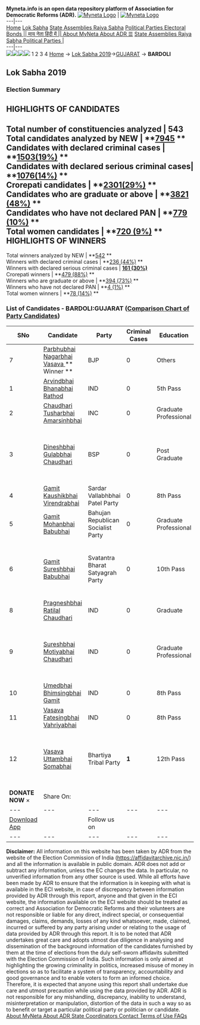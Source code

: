 **Myneta.info is an open data repository platform of Association for Democratic Reforms (ADR).**
[![Myneta Logo](https://www.myneta.info/lib/img/myneta-logo.png)](https://www.myneta.info/) | [![Myneta Logo](https://www.myneta.info/lib/img/adr-logo.png)](https://adrindia.org)  
---|---  
[Home](https://www.myneta.info/) [Lok Sabha](https://www.myneta.info/#ls "Lok Sabha") [ State Assemblies ](https://www.myneta.info/#sa "State Assemblies") [Rajya Sabha](https://www.myneta.info/#rs "Rajya Sabha") [Political Parties ](https://www.myneta.info/party "Political Parties") [ Electoral Bonds ](https://www.myneta.info/electoral_bonds "Electoral Bonds") [ || माय नेता हिंदी में || ](https://translate.google.co.in/translate?prev=hp&hl=en&js=y&u=www.myneta.info&sl=en&tl=hi&history_state0=) [ About MyNeta ](https://adrindia.org/content/about-myneta) [ About ADR ](https://adrindia.org/about-adr/who-we-are) [☰](javascript:void\(0\))
[ State Assemblies ](https://www.myneta.info/#sa "State Assemblies") [ Rajya Sabha ](https://www.myneta.info/#rs "Rajya Sabha") [ Political Parties ](https://www.myneta.info/party "Political Parties")
|   
---|---  
![](https://www.myneta.info/lib/img/banner/banner-1.png)![](https://www.myneta.info/lib/img/banner/banner-2.png)![](https://www.myneta.info/lib/img/banner/banner-3.png)![](https://www.myneta.info/lib/img/banner/banner-4.png)
1  2  3  4 
[Home](https://www.myneta.info/) → [Lok Sabha 2019](https://www.myneta.info/LokSabha2019/)→[GUJARAT](https://www.myneta.info/LokSabha2019/index.php?action=show_constituencies&state_id=39) → **BARDOLI**
### 
## Lok Sabha 2019
###  Election Summary 
HIGHLIGHTS OF CANDIDATES  
---  
Total number of constituencies analyzed |  543   
Total candidates analyzed by NEW | **[7945](https://www.myneta.info/LokSabha2019/index.php?action=summary&subAction=candidates_analyzed&sort=candidate#summary) **  
Candidates with declared criminal cases | **[1503(19%)](https://www.myneta.info/LokSabha2019/index.php?action=summary&subAction=crime&sort=candidate#summary) **  
Candidates with declared serious criminal cases| **[1076(14%)](https://www.myneta.info/LokSabha2019/index.php?action=summary&subAction=serious_crime&sort=candidate#summary) **  
Crorepati candidates | **[2301(29%)](https://www.myneta.info/LokSabha2019/index.php?action=summary&subAction=crorepati&sort=candidate#summary) **  
Candidates who are graduate or above | **[3821 (48%)](https://www.myneta.info/LokSabha2019/index.php?action=summary&subAction=education&sort=candidate#summary) **  
Candidates who have not declared PAN | **[779 (10%)](https://www.myneta.info/LokSabha2019/index.php?action=summary&subAction=without_pan&sort=candidate#summary) **  
Total women candidates | **[720 (9%)](https://www.myneta.info/LokSabha2019/index.php?action=summary&subAction=women_candidate&sort=candidate#summary) **  
HIGHLIGHTS OF WINNERS  
---  
Total winners analyzed by NEW | **[542](https://www.myneta.info/LokSabha2019/index.php?action=summary&subAction=winner_analyzed&sort=candidate#summary) **  
Winners with declared criminal cases | **[236 (44%)](https://www.myneta.info/LokSabha2019/index.php?action=summary&subAction=winner_crime&sort=candidate#summary) **  
Winners with declared serious criminal cases | **[161 (30%)](https://www.myneta.info/LokSabha2019/index.php?action=summary&subAction=winner_serious_crime&sort=candidate#summary)**  
Crorepati winners | **[479 (88%)](https://www.myneta.info/LokSabha2019/index.php?action=summary&subAction=winner_crorepati&sort=candidate#summary) **  
Winners who are graduate or above | **[394 (73%)](https://www.myneta.info/LokSabha2019/index.php?action=summary&subAction=winner_education&sort=candidate#summary) **  
Winners who have not declared PAN | **[4 (1%)](https://www.myneta.info/LokSabha2019/index.php?action=summary&subAction=winner_without_pan&sort=candidate#summary) **  
Total women winners | **[78 (14%)](https://www.myneta.info/LokSabha2019/index.php?action=summary&subAction=winner_women&sort=candidate#summary) **  
### List of Candidates - BARDOLI:GUJARAT ([Comparison Chart of Party Candidates](https://www.myneta.info/LokSabha2019/comparisonchart.php?constituency_id=565))
SNo | Candidate| Party| Criminal Cases| Education| Age| Total Assets| Liabilities  
---|---|---|---|---|---|---|---  
7  | [Parbhubhai Nagarbhai Vasava ](https://www.myneta.info/LokSabha2019/candidate.php?candidate_id=8510)** Winner ** | BJP | 0 | Others| 49 | Rs 2,83,50,217 ~ 2 Crore+ | Rs 36,76,869 ~ 36 Lacs+  
1  | [Arvindbhai Bhanabhai Rathod](https://www.myneta.info/LokSabha2019/candidate.php?candidate_id=10350) | IND | 0 | 5th Pass| 49 | Rs 1,57,500 ~ 1 Lacs+ | Rs 0 ~   
2  | [Chaudhari Tusharbhai Amarsinhbhai ](https://www.myneta.info/LokSabha2019/candidate.php?candidate_id=8003) | INC | 0 | Graduate Professional| 53 | Rs 6,93,45,867 ~ 6 Crore+ | Rs 0 ~   
3  | [Dineshbhai Gulabbhai Chaudhari](https://www.myneta.info/LokSabha2019/candidate.php?candidate_id=8004) | BSP | 0 | Post Graduate| 43 | ![](https://myneta.info/image_v2.php?myneta_folder=LokSabha2019&candidate_id=8004&col=ta) | ![](https://myneta.info/image_v2.php?myneta_folder=LokSabha2019&candidate_id=8004&col=lia)  
4  | [Gamit Kaushikbhai Virendrabhai](https://www.myneta.info/LokSabha2019/candidate.php?candidate_id=10346) | Sardar Vallabhbhai Patel Party | 0 | 8th Pass| 43 | Rs 2,90,000 ~ 2 Lacs+ | Rs 62,300 ~ 62 Thou+  
5  | [Gamit Mohanbhai Babubhai](https://www.myneta.info/LokSabha2019/candidate.php?candidate_id=10347) | Bahujan Republican Socialist Party | 0 | Graduate Professional| 74 | Rs 23,82,000 ~ 23 Lacs+ | Rs 0 ~   
6  | [Gamit Sureshbhai Babubhai](https://www.myneta.info/LokSabha2019/candidate.php?candidate_id=10348) | Svatantra Bharat Satyagrah Party | 0 | 10th Pass| 53 | ![](https://myneta.info/image_v2.php?myneta_folder=LokSabha2019&candidate_id=10348&col=ta) | ![](https://myneta.info/image_v2.php?myneta_folder=LokSabha2019&candidate_id=10348&col=lia)  
8  | [Pragneshbhai Ratilal Chaudhari](https://www.myneta.info/LokSabha2019/candidate.php?candidate_id=10352) | IND | 0 | Graduate| 41 | Rs 54,20,035 ~ 54 Lacs+ | Rs 20,50,000 ~ 20 Lacs+  
9  | [Sureshbhai Motiyabhai Chaudhari](https://www.myneta.info/LokSabha2019/candidate.php?candidate_id=10354) | IND | 0 | Graduate Professional| 61 | ![](https://myneta.info/image_v2.php?myneta_folder=LokSabha2019&candidate_id=10354&col=ta) | ![](https://myneta.info/image_v2.php?myneta_folder=LokSabha2019&candidate_id=10354&col=lia)  
10  | [Umedbhai Bhimsingbhai Gamit](https://www.myneta.info/LokSabha2019/candidate.php?candidate_id=10351) | IND | 0 | 8th Pass| 30 | Rs 3,00,000 ~ 3 Lacs+ | Rs 0 ~   
11  | [Vasava Fatesingbhai Vahriyabhai](https://www.myneta.info/LokSabha2019/candidate.php?candidate_id=10353) | IND | 0 | 8th Pass| 43 | Rs 7,47,750 ~ 7 Lacs+ | Rs 0 ~   
12  | [Vasava Uttambhai Somabhai](https://www.myneta.info/LokSabha2019/candidate.php?candidate_id=10349) | Bhartiya Tribal Party | **1** | 12th Pass| 46 | ![](https://myneta.info/image_v2.php?myneta_folder=LokSabha2019&candidate_id=10349&col=ta) | ![](https://myneta.info/image_v2.php?myneta_folder=LokSabha2019&candidate_id=10349&col=lia)  
|  **DONATE NOW** × |  Share On:  | [](https://api.whatsapp.com/send?text=https%3A%2F%2Fmyneta.info%2Fpunjab2022%2Findex.php%3Faction%3Dshow_constituencies%26state_id%3D19) | [](https://www.facebook.com/sharer/sharer.php?u=https%3A%2F%2Fmyneta.info%2Fpunjab2022%2Findex.php%3Faction%3Dshow_constituencies%26state_id%3D19) | [](https://twitter.com/share?url=https%3A%2F%2Fmyneta.info%2Fpunjab2022%2Findex.php%3Faction%3Dshow_constituencies%26state_id%3D19)  
---|---|---|---|---  
| [ Download App ](https://play.google.com/store/apps/details?id=com.webrosoft.myneta1&pcampaignid=pcampaignidMKT-Other-global-all-co-prtnr-py-PartBadge-Mar2515-1) | [](https://play.google.com/store/apps/details?id=com.webrosoft.myneta1&pcampaignid=pcampaignidMKT-Other-global-all-co-prtnr-py-PartBadge-Mar2515-1) |  Follow us on  | [](https://www.facebook.com/adrindia.org/) | [](https://twitter.com/adrspeaks) | [](https://groups.google.com/g/national-election-watch?hl=en&pli=1) | [](https://www.instagram.com/adrspeaks/) | [](https://www.youtube.com/user/adrspeaks) | [](https://sharechat.com/profile/adrspeaks)  
---|---|---|---|---|---|---|---|---  
**Disclaimer:** All information on this website has been taken by ADR from the website of the Election Commission of India (https://affidavitarchive.nic.in/) and all the information is available in public domain. ADR does not add or subtract any information, unless the EC changes the data. In particular, no unverified information from any other source is used. While all efforts have been made by ADR to ensure that the information is in keeping with what is available in the ECI website, in case of discrepancy between information provided by ADR through this report, anyone and that given in the ECI website, the information available on the ECI website should be treated as correct and Association for Democratic Reforms and their volunteers are not responsible or liable for any direct, indirect special, or consequential damages, claims, demands, losses of any kind whatsoever, made, claimed, incurred or suffered by any party arising under or relating to the usage of data provided by ADR through this report. It is to be noted that ADR undertakes great care and adopts utmost due diligence in analysing and dissemination of the background information of the candidates furnished by them at the time of elections from the duly self-sworn affidavits submitted with the Election Commission of India. Such information is only aimed at highlighting the growing criminality in politics, increased misuse of money in elections so as to facilitate a system of transparency, accountability and good governance and to enable voters to form an informed choice. Therefore, it is expected that anyone using this report shall undertake due care and utmost precaution while using the data provided by ADR. ADR is not responsible for any mishandling, discrepancy, inability to understand, misinterpretation or manipulation, distortion of the data in such a way so as to benefit or target a particular political party or politician or candidate. 
[ About MyNeta ](https://adrindia.org/content/about-myneta) [ About ADR ](https://adrindia.org/about-adr/who-we-are) [ State Coordinators ](https://adrindia.org/about-adr/state-coordinators) [ Contact ](https://adrindia.org/contact-us) [ Terms of Use ](https://adrindia.org/content/adr-terms-use) [ FAQs ](https://adrindia.org/content/faqs)
